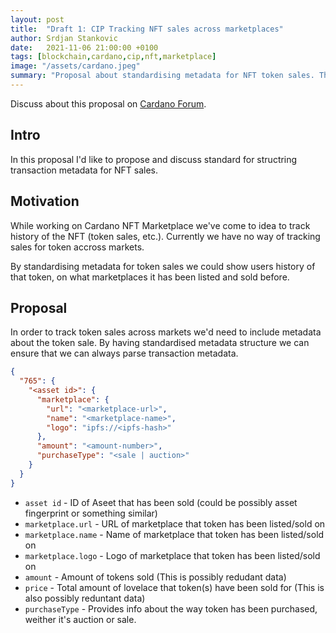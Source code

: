 ```yaml
---
layout: post
title:  "Draft 1: CIP Tracking NFT sales across marketplaces"
author: Srdjan Stankovic
date:   2021-11-06 21:00:00 +0100
tags: [blockchain,cardano,cip,nft,marketplace]
image: "/assets/cardano.jpeg"
summary: "Proposal about standardising metadata for NFT token sales. This proposal would help in tracking NFT sales across marketplaces."
---
```


Discuss about this proposal on [Cardano Forum][cardano-forum].


## Intro

In this proposal I'd like to propose and discuss standard for structring transaction metadata for NFT sales.

## Motivation

While working on Cardano NFT Marketplace we've come to idea to track history of the NFT (token sales, etc.). Currently we have no way of tracking sales for token accross markets.

By standardising metadata for token sales we could show users history of that token, on what marketplaces it has been listed and sold before.

## Proposal

In order to track token sales across markets we'd need to include metadata about the token sale. By having standardised metadata structure we can ensure that we can always parse transaction metadata.

```json
{
  "765": {
    "<asset id>": {
      "marketplace": {
        "url": "<marketplace-url>",
        "name": "<marketplace-name>",
		"logo": "ipfs://<ipfs-hash>"
      },
	  "amount": "<amount-number>",
      "purchaseType": "<sale | auction>"
    }
  }
}
```

- `asset id` - ID of Aseet that has been sold (could be possibly asset fingerprint or something similar)
- `marketplace.url`  - URL of marketplace that token has been listed/sold on
- `marketplace.name` - Name of marketplace that token has been listed/sold on
- `marketplace.logo` - Logo of marketplace that token has been listed/sold on
- `amount` - Amount of tokens sold (This is possibly redudant data)
- `price`  - Total amount of lovelace that token(s) have been sold for (This is also possibly reduntant data)
- `purchaseType` - Provides info about the way token has been purchased, weither it's auction or sale.

[cardano-forum]: https://forum.cardano.org/t/cip-tracking-nft-sales-across-marketplaces/83536
